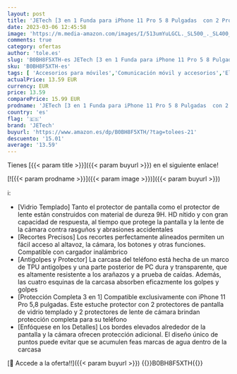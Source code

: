 ```yaml
---
layout: post
title: 'JETech [3 en 1 Funda para iPhone 11 Pro 5 8 Pulgadas  con 2 Protector Pantalla y 2 Protector Lente Cámara  Antiamarillo  Cristal Vidrio Templado Cobertura Completa  Carcasa Antigolpes  Transparente '
date: 2023-03-06 12:45:58
image: 'https://m.media-amazon.com/images/I/513umYuLGCL._SL500_._SL400_.jpg'
comments: true
category: ofertas
author: 'tole.es'
slug: 'B0BH8F5XTH-es JETech [3 en 1 Funda para iPhone 11 Pro 5 8 Pulgadas con 2...'
sku: 'B0BH8F5XTH-es'
tags: [ 'Accesorios para móviles','Comunicación móvil y accesorios','Electrónica','Fundas y carcasas para teléfonos móviles','iphone','jetech','🇪🇸', ]
actualPrice: 13.59 EUR
currency: EUR
price: 13.59
comparePrice: 15.99 EUR
prodname: 'JETech [3 en 1 Funda para iPhone 11 Pro 5 8 Pulgadas  con 2 Protector Pantalla y 2 Protector Lente Cámara  Antiamarillo  Cristal Vidrio Templado Cobertura Completa  Carcasa Antigolpes  Transparente '
country: 'es'
flag: '🇪🇸'
brand: 'JETech'
buyurl: 'https://www.amazon.es/dp/B0BH8F5XTH/?tag=tolees-21'
descuento: '15.01'
average: '13.59'
---
```


Tienes [{{< param title >}}]({{< param buyurl >}}) en el siguiente enlace!

[![{{< param prodname >}}]({{< param image >}})]({{< param buyurl >}})

ℹ️:

- [Vidrio Templado] Tanto el protector de pantalla como el protector de lente están construidos con material de dureza 9H. HD nítido y con gran capacidad de respuesta, al tiempo que protege la pantalla y la lente de la cámara contra rasguños y abrasiones accidentales
- [Recortes Precisos] Los recortes perfectamente alineados permiten un fácil acceso al altavoz, la cámara, los botones y otras funciones. Compatible con cargador inalámbrico
- [Antigolpes y Protector] La carcasa del teléfono está hecha de un marco de TPU antigolpes y una parte posterior de PC dura y transparente, que es altamente resistente a los arañazos y a prueba de caídas. Además, las cuatro esquinas de la carcasa absorben eficazmente los golpes y golpes
- [Protección Completa 3 en 1] Compatible exclusivamente con iPhone 11 Pro 5,8 pulgadas. Este estuche protector con 2 protectores de pantalla de vidrio templado y 2 protectores de lente de cámara brindan protección completa para su teléfono
- [Enfóquese en los Detalles] Los bordes elevados alrededor de la pantalla y la cámara ofrecen protección adicional. El diseño único de puntos puede evitar que se acumulen feas marcas de agua dentro de la carcasa

[🛒 Accede a la oferta!!]({{< param buyurl >}})
{{<world>}}B0BH8F5XTH{{</world>}}

